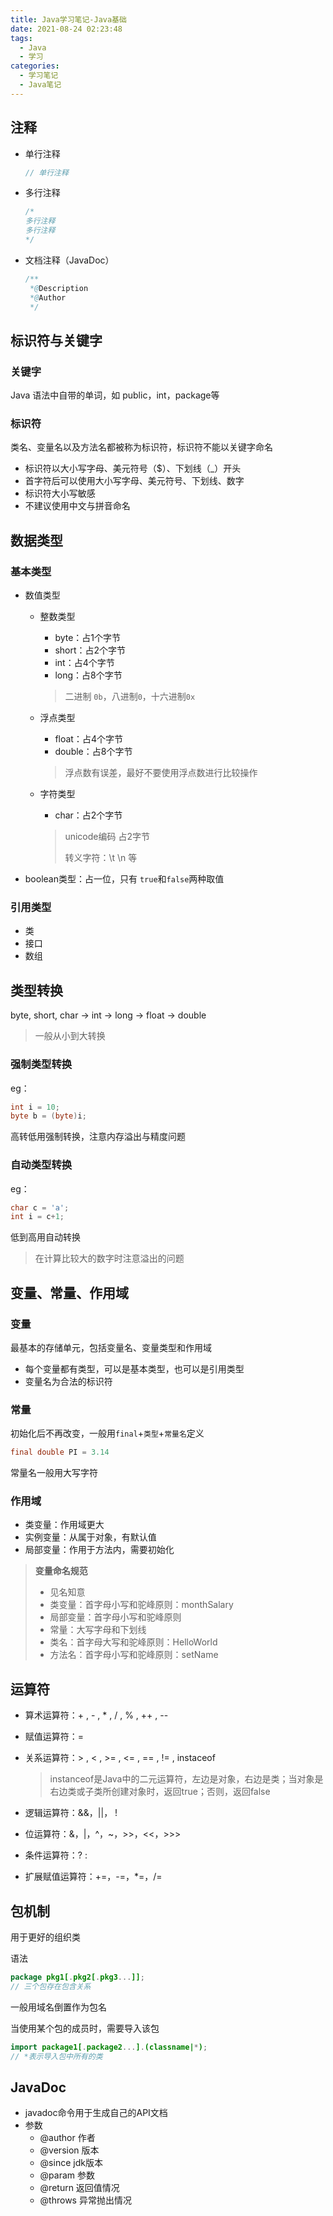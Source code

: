 ```yaml
---
title: Java学习笔记-Java基础
date: 2021-08-24 02:23:48
tags: 
  - Java
  - 学习
categories:
  - 学习笔记
  - Java笔记
---
```


## 注释

+ 单行注释

  ```java
  // 单行注释
  ```

+ 多行注释

  ```java
  /*
  多行注释
  多行注释
  */
  ```

+ 文档注释（JavaDoc）

  ```java
  /**
   *@Description
   *@Author
   */
  ```

## 标识符与关键字

### 关键字

Java 语法中自带的单词，如 public，int，package等

### 标识符

类名、变量名以及方法名都被称为标识符，标识符不能以关键字命名

+ 标识符以大小写字母、美元符号（$）、下划线（_）开头
+ 首字符后可以使用大小写字母、美元符号、下划线、数字
+ 标识符大小写敏感
+ 不建议使用中文与拼音命名

## 数据类型

### 基本类型

+ 数值类型

  + 整数类型

    + byte：占1个字节
    + short：占2个字节
    + int：占4个字节
    + long：占8个字节

    > 二进制 `0b`，八进制`0`，十六进制`0x`

  + 浮点类型

    + float：占4个字节
    + double：占8个字节

    > 浮点数有误差，最好不要使用浮点数进行比较操作

  + 字符类型

    + char：占2个字节

    > unicode编码 占2字节
    >
    > 转义字符：\t \n 等

+ boolean类型：占一位，只有 `true`和`false`两种取值

### 引用类型

+ 类
+ 接口
+ 数组

## 类型转换

byte, short, char -> int -> long -> float -> double

> 一般从小到大转换

### 强制类型转换

eg：

```java
int i = 10;
byte b = (byte)i;
```

高转低用强制转换，注意内存溢出与精度问题

### 自动类型转换

eg：

```java
char c = 'a';
int i = c+1;
```

低到高用自动转换

> 在计算比较大的数字时注意溢出的问题

## 变量、常量、作用域

### 变量

最基本的存储单元，包括变量名、变量类型和作用域

+ 每个变量都有类型，可以是基本类型，也可以是引用类型
+ 变量名为合法的标识符

### 常量

初始化后不再改变，一般用`final`+`类型`+`常量名`定义

```java
final double PI = 3.14
```

常量名一般用大写字符

### 作用域

+ 类变量：作用域更大
+ 实例变量：从属于对象，有默认值
+ 局部变量：作用于方法内，需要初始化

> **变量命名规范**
>
> + 见名知意
> + 类变量：首字母小写和驼峰原则：monthSalary
> + 局部变量：首字母小写和驼峰原则
> + 常量：大写字母和下划线
> + 类名：首字母大写和驼峰原则：HelloWorld
> + 方法名：首字母小写和驼峰原则：setName

## 运算符

+ 算术运算符：+ , - , * , / , % , ++ , --

+ 赋值运算符：=

+ 关系运算符：> , < , >= , <= , == , != , instaceof

  > instanceof是Java中的二元运算符，左边是对象，右边是类；当对象是右边类或子类所创建对象时，返回true；否则，返回false

+ 逻辑运算符：&&，||， !

+ 位运算符：&，|，^，~，>>，<<，>>>

+ 条件运算符：? : 

+ 扩展赋值运算符：+=，-=，*=，/=

## 包机制

用于更好的组织类

语法

```java
package pkg1[.pkg2[.pkg3...]];
// 三个包存在包含关系
```

一般用域名倒置作为包名

当使用某个包的成员时，需要导入该包

```java
import package1[.package2...].(classname|*);
// *表示导入包中所有的类
```

## JavaDoc

+ javadoc命令用于生成自己的API文档
+ 参数
  + @author 作者
  + @version 版本
  + @since jdk版本
  + @param 参数
  + @return 返回值情况
  + @throws 异常抛出情况

